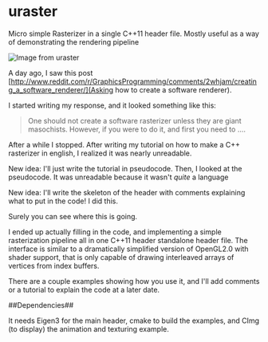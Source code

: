 # uraster

Micro simple Rasterizer in a single C++11 header file.    Mostly useful as a way of demonstrating the rendering pipeline

![Image from uraster](https://raw.githubusercontent.com/Steve132/uraster/master/example/screenshot.jpg)

A day ago, I saw this post [http://www.reddit.com/r/GraphicsProgramming/comments/2whjam/creating_a_software_renderer/](Asking how to create a software renderer).

I started writing my response, and it looked something like this:

> One should not create a software rasterizer unless they are giant masochists.  However, if you were to do it, and first you need to ....
    
After a while I stopped.  After writing my tutorial on how to make a C++ rasterizer in english, I realized it was nearly unreadable.

New idea:  I'll just write the tutorial in pseudocode.  Then, I looked at the pseudocode.  It was unreadable because it wasn't *quite* a language

New idea: I'll write the skeleton of the header with comments explaining what to put in the code!  I did this.

Surely you can see where this is going.   

I ended up actually filling in the code, and implementing a simple rasterization pipeline all in one C++11 header standalone header file.  The interface is similar to a dramatically simplified version of OpenGL2.0 with shader support, that is only capable of drawing interleaved arrays of vertices from index buffers.

There are a couple examples showing how you use it, and I'll add comments or a tutorial to explain the code at a later date.

##Dependencies##

It needs Eigen3 for the main header, cmake to build the examples, and CImg (to display) the animation and texturing example.
